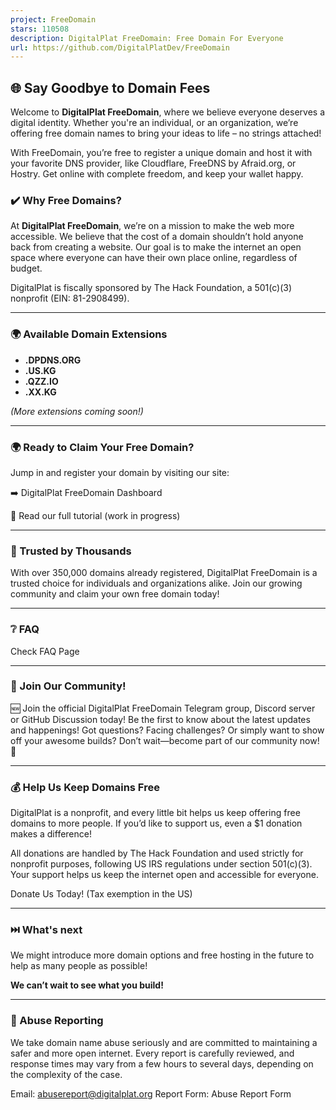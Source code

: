 ```yaml
---
project: FreeDomain
stars: 110508
description: DigitalPlat FreeDomain: Free Domain For Everyone
url: https://github.com/DigitalPlatDev/FreeDomain
---
```


🌐 Say Goodbye to Domain Fees
-----------------------------

Welcome to **DigitalPlat FreeDomain**, where we believe everyone deserves a digital identity. Whether you're an individual, or an organization, we’re offering free domain names to bring your ideas to life – no strings attached!

With FreeDomain, you’re free to register a unique domain and host it with your favorite DNS provider, like Cloudflare, FreeDNS by Afraid.org, or Hostry. Get online with complete freedom, and keep your wallet happy.

### ✔️ Why Free Domains?

At **DigitalPlat FreeDomain**, we’re on a mission to make the web more accessible. We believe that the cost of a domain shouldn’t hold anyone back from creating a website. Our goal is to make the internet an open space where everyone can have their own place online, regardless of budget.

DigitalPlat is fiscally sponsored by The Hack Foundation, a 501(c)(3) nonprofit (EIN: 81-2908499).

* * *

### 🌍 Available Domain Extensions

-   **.DPDNS.ORG**
-   **.US.KG**
-   **.QZZ.IO**
-   **.XX.KG**

_(More extensions coming soon!)_

* * *

### 🌍 Ready to Claim Your Free Domain?

Jump in and register your domain by visiting our site:

➡️ DigitalPlat FreeDomain Dashboard

📝 Read our full tutorial (work in progress)

* * *

### 🌟 Trusted by Thousands

With over 350,000 domains already registered, DigitalPlat FreeDomain is a trusted choice for individuals and organizations alike. Join our growing community and claim your own free domain today!

* * *

### ❔ FAQ

Check FAQ Page

* * *

### 🤝 Join Our Community!

🆕 Join the official DigitalPlat FreeDomain Telegram group, Discord server or GitHub Discussion today! Be the first to know about the latest updates and happenings! Got questions? Facing challenges? Or simply want to show off your awesome builds? Don’t wait—become part of our community now! 🚀

* * *

### 💰 Help Us Keep Domains Free

DigitalPlat is a nonprofit, and every little bit helps us keep offering free domains to more people. If you’d like to support us, even a $1 donation makes a difference!

All donations are handled by The Hack Foundation and used strictly for nonprofit purposes, following US IRS regulations under section 501(c)(3). Your support helps us keep the internet open and accessible for everyone.

Donate Us Today! (Tax exemption in the US)

* * *

### ⏭️ What's next

We might introduce more domain options and free hosting in the future to help as many people as possible!

**We can’t wait to see what you build!**

* * *

### 🚨 Abuse Reporting

We take domain name abuse seriously and are committed to maintaining a safer and more open internet. Every report is carefully reviewed, and response times may vary from a few hours to several days, depending on the complexity of the case.

Email: abusereport@digitalplat.org Report Form: Abuse Report Form
